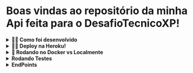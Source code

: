 # Boas vindas ao repositório da minha Api feita para o DesafioTecnicoXP!

<details>
  <summary><strong>👨‍💻 Como foi desenvolvido</strong></summary><br />
  
  <p> A linguagem utilizada no projeto foi TypeScript. </br>
    - Resolvi utilizá-la porque sua tipagem confere mais organização e confiança em um código, principalmente de back-end. Além de ter características mais próximas ao c#, como POO, do que o JavaScript.
    - Para tornar mais real as simulações feitas através da aplicação, estou utilizando um banco myql remoto, para guardar e buscar informações de forma dinâmica.
  - Api produzida com camadas de controller, service, model e middlewares.
  </p>
</details>

<details>
  <summary><strong>👨‍💻 Deploy na Heroku!</strong></summary><br />
  
  > O deploy da aplicação foi feito na plataforma Heroku, onde tive experiência e subir aplicações na Trybe.
  > Dessa forma a Api está pronta para receber requisições através do link https://api-desafioxp.herokuapp.com/ seguido de todos endpoints que o projeto possui.
  > Está configurado o endpoint https://api-desafioxp.herokuapp.com/docs para a documentação da Api feita através do Swagger.
</details> 

<details>
  <summary><strong>🐋 Rodando no Docker vs Localmente</strong></summary><br />
  
  ## Com Docker

  > Rode o serviço `DesafioTecnicoXP` com o comando `docker-compose up -d`.
  - Esse serviço irá inicializar um container chamado `DesafioTecnicoXP`.
  - A partir daqui você pode rodar o container `DesafioTecnicoXP` via CLI ou abri-lo no VS Code.

  > Use o comando `docker exec -it DesafioTecnicoXP bash`.
  - Ele te dará acesso ao terminal interativo do container criado pelo compose, que está rodando em segundo plano.

  > Instale as dependências com `npm install`
  > Passos para executar:
    > Primeiramente rode o comando `npm run db`, isso fará com que o banco mysql utilizado para tornar o projeto mais completo, receba as configurações iniciais, como tabelas, colunas e etc.
    > Agora já podemos colocar a API no ar. Rode o comando `npm run start:test`.
    > O serviço está configurado para rodar na porta 3001 de sua máquina local. A partir de agora já podemos enviar requisições para esta porta!
  
   ## Sem Docker
  
  > Instale as dependências com `npm install`
   > Passos para executar:
    - Primeiramente rode o comando `npm run db`, isso fará com que o banco mysql utilizado para tornar o projeto mais completo, receba as configurações iniciais, como tabelas, colunas e etc.
    - Agora já podemos colocar a API no ar. Rode o comando `npm run start:test`.
    - O serviço está configurado para rodar na porta 3000 de sua máquina local. A partir de agora já podemos enviar requisições para esta porta!
   <br/>
</details>

<details>
   <summary><strong> Rodando Testes </strong></summary><br />

  > Para inicar os testes da aplicação é muito simples. Rode o comando npm test em seu terminal e a mágica acontece.
  - São 4 testes que testam de forma bem completa a aplicação, mas claro que quanto mais melhor e isso está no meu planejamento para o futuro!
   <br/>
</details>

<details>
   <summary><strong> EndPoints </strong></summary><br />

  > A Api está documentada através do SwaggerUI. 
  > Peço então que acessem o documento, através do endpoint https://api-desafioxp.herokuapp.com/docs, ou se estiver rodando localmente a aplicação através de http://localhost:3000/docs (Local) ou http://localhost:3001/docs (Docker), para que vejam todas as possibilidades que a Api oferece!
   <br/>
</details>
